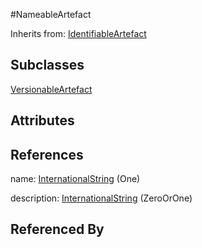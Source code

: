 
#NameableArtefact

Inherits from: [IdentifiableArtefact](IdentifiableArtefact.md)

## Subclasses

[VersionableArtefact](VersionableArtefact.md)



## Attributes



## References

name: [InternationalString](InternationalString.md) (One)

description: [InternationalString](InternationalString.md) (ZeroOrOne)



## Referenced By


    